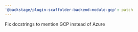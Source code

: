 ```yaml
---
'@backstage/plugin-scaffolder-backend-module-gcp': patch
---
```


Fix docstrings to mention GCP instead of Azure
